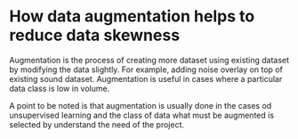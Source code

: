 # How data augmentation helps to reduce data skewness

Augmentation is the process of creating more dataset using existing dataset by modifying the data slightly. For example, adding noise overlay on top of existing sound dataset. Augmentation is useful in cases where a particular data class is low in volume.

A point to be noted is that augmentation is usually done in the cases od unsupervised learning and the class of data what must be augmented is selected by understand the need of the project.